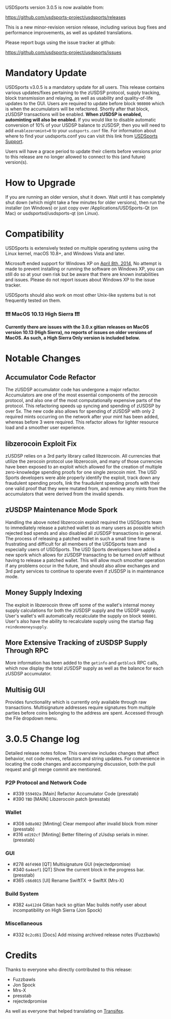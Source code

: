USDSports version 3.0.5 is now available from:

  <https://github.com/usdsports-project/usdsports/releases>

This is a new minor-revision version release, including various bug fixes and
performance improvements, as well as updated translations.

Please report bugs using the issue tracker at github:

  <https://github.com/usdsports-project/usdsports/issues>


Mandatory Update
==============

USDSports v3.0.5 is a mandatory update for all users. This release contains various updates/fixes pertaining to the zUSDSP protocol, supply tracking, block transmission and relaying, as well as usability and quality-of-life updates to the GUI. Users are required to update before block `908000` which is when the accumulators will be refactored. Shortly after that block, zUSDSP transactions will be enabled. **When zUSDSP is enabled, autominting will also be enabled.** If you would like to disable automatic conversion of 10% of your USDSP balance to zUSDSP, then you will need to add `enablezeromint=0` to your `usdsports.conf` file. For information about where to find your usdsports.conf you can visit this link from [USDSports Support](https://usdsports.freshdesk.com/support/solutions/articles/30000004664-where-are-my-wallet-dat-blockchain-and-configuration-conf-files-located-).

Users will have a grace period to update their clients before versions prior to this release are no longer allowed to connect to this (and future) version(s).


How to Upgrade
==============

If you are running an older version, shut it down. Wait until it has completely shut down (which might take a few minutes for older versions), then run the installer (on Windows) or just copy over /Applications/USDSports-Qt (on Mac) or usdsportsd/usdsports-qt (on Linux).


Compatibility
==============

USDSports is extensively tested on multiple operating systems using
the Linux kernel, macOS 10.8+, and Windows Vista and later.

Microsoft ended support for Windows XP on [April 8th, 2014](https://www.microsoft.com/en-us/WindowsForBusiness/end-of-xp-support),
No attempt is made to prevent installing or running the software on Windows XP, you
can still do so at your own risk but be aware that there are known instabilities and issues.
Please do not report issues about Windows XP to the issue tracker.

USDSports should also work on most other Unix-like systems but is not
frequently tested on them.

### :exclamation::exclamation::exclamation: MacOS 10.13 High Sierra :exclamation::exclamation::exclamation:

**Currently there are issues with the 3.0.x gitian releases on MacOS version 10.13 (High Sierra), no reports of issues on older versions of MacOS. As such, a High Sierra Only version is included below.**


Notable Changes
===============

Accumulator Code Refactor
---------------------
The zUSDSP accumulator code has undergone a major refactor. Accumulators are one of the most essential components of the zerocoin protocol, and also one of the most computationally expensive parts of the protocol. This refactoring speeds up syncing and spending of zUSDSP by over 5x. The new code also allows for spending of zUSDSP with only 2 required mints occurring on the network after your mint has been added, whereas before 3 were required. This refactor allows for lighter resource load and a smoother user experience.

libzerocoin Exploit Fix
---------------------
zUSDSP relies on a 3rd party library called libzerocoin. All currencies that utilize the zerocoin protocol use libzerocoin, and many of those currencies have been exposed to an exploit which allowed for the creation of multiple zero-knowledge spending proofs for one single zerocoin mint. The USD Sports developers were able properly identify the exploit, track down any fraudulent spending proofs, link the fraudulent spending proofs with their one valid proof that they were mutated from, and remove any mints from the accumulators that were derived from the invalid spends. 

zUSDSP Maintenance Mode Spork
---------------------
Handling the above noted libzerocoin exploit required the USDSports team to immediately release a patched wallet to as many users as possible which rejected bad spends and also disabled all zUSDSP transactions in general. The process of releasing a patched wallet in such a small time frame is frustrating and difficult for all members of the USDSports team and especially users of USDSports. The USD Sports developers have added a new spork which allows for zUSDSP transacting to be turned on/off without having to release a patched wallet. This will allow much smoother operation if any problems occur in the future, and should also allow exchanges and 3rd party services to continue to operate even if zUSDSP is in maintenance mode.

Money Supply Indexing
---------------------
The exploit in libzerocoin threw off some of the wallet's internal money supply calculations for both the zUSDSP supply and the USDSP supply. User's wallet's will automatically recalculate the supply on block `908001`. User's also have the ability to recalculate supply using the startup flag `reindexmoneysupply`.

More Extensive Tracking of zUSDSP Supply Through RPC
---------------------
More information has been added to the `getinfo` and `getblock` RPC calls, which now display the total zUSDSP supply as well as the balance for each zUSDSP accumulator.

Multisig GUI
---------------------
Provides functionality which is currently only available through raw transactions. Multisignature addresses require signatures from multiple parties before coins belonging to the address are spent. Accessed through the File dropdown menu.


3.0.5 Change log
=================

Detailed release notes follow. This overview includes changes that affect
behavior, not code moves, refactors and string updates. For convenience in locating
the code changes and accompanying discussion, both the pull request and
git merge commit are mentioned.

### P2P Protocol and Network Code
- #339 `559492a` [Main] Refactor Accumulator Code (presstab)
- #390 `TBD` [MAIN] Libzerocoin patch (presstab)

### Wallet
- #308 `bd8a982` [Minting] Clear mempool after invalid block from miner (presstab)
- #316 `ed192cf` [Minting] Better filtering of zUsdsp serials in miner. (presstab)

### GUI
- #278 `46f4960` [QT] Multisignature GUI (rejectedpromise)
- #340 `6a4eef1` [QT] Show the current block in the progress bar. (presstab)
- #365 `c66d015` [UI] Rename SwiftTX -> SwiftX (Mrs-X)

### Build System
- #382 `4a412d4` Gitian hack so gitian Mac builds notify user about incompatibility on High Sierra (Jon Spock)

### Miscellaneous
- #332 `0c2cd61` [Docs] Add missing archived release notes (Fuzzbawls)

Credits
=======

Thanks to everyone who directly contributed to this release:
- Fuzzbawls
- Jon Spock
- Mrs-X
- presstab
- rejectedpromise

As well as everyone that helped translating on [Transifex](https://www.transifex.com/projects/p/usdsports-project-translations/).
